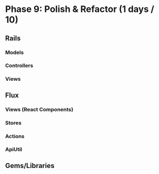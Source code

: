 # Phase 9: Polish  & Refactor (1 days / 10)

## Rails
### Models

### Controllers

### Views

## Flux
### Views (React Components)

### Stores

### Actions

### ApiUtil

## Gems/Libraries
